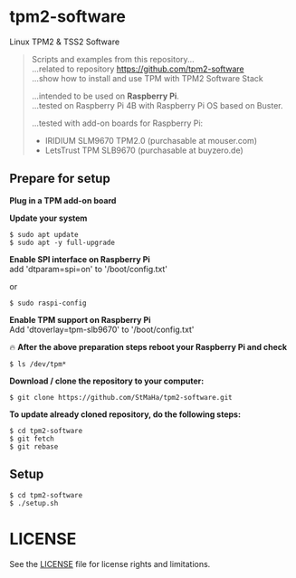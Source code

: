 # tpm2-software
Linux TPM2 &amp; TSS2 Software

> Scripts and examples from this repository...  
> ...related to repository https://github.com/tpm2-software  
> ...show how to install and use TPM with TPM2 Software Stack  
>
> ...intended to be used on **Raspberry Pi**.  
> ...tested on Raspberry Pi 4B with Raspberry Pi OS based on Buster.  
>
> ...tested with add-on boards for Raspberry Pi:
> - IRIDIUM SLM9670 TPM2.0 (purchasable at mouser.com)  
> - LetsTrust TPM SLB9670 (purchasable at buyzero.de)  

## Prepare for setup
**Plug in a TPM add-on board**

**Update your system**
```
$ sudo apt update
$ sudo apt -y full-upgrade
```

**Enable SPI interface on Raspberry Pi**  
add 'dtparam=spi=on' to '/boot/config.txt'  
  
or
```
$ sudo raspi-config
```

**Enable TPM support on Raspberry Pi**  
Add 'dtoverlay=tpm-slb9670' to '/boot/config.txt'

:fire: **After the above preparation steps reboot your Raspberry Pi and check**
```
$ ls /dev/tpm*
```

**Download / clone the repository to your computer:**
```
$ git clone https://github.com/StMaHa/tpm2-software.git
```

**To update already cloned repository, do the following steps:**
```
$ cd tpm2-software
$ git fetch
$ git rebase
```

## Setup
```
$ cd tpm2-software
$ ./setup.sh
```

# LICENSE
See the [LICENSE](LICENSE.md) file for license rights and limitations.
